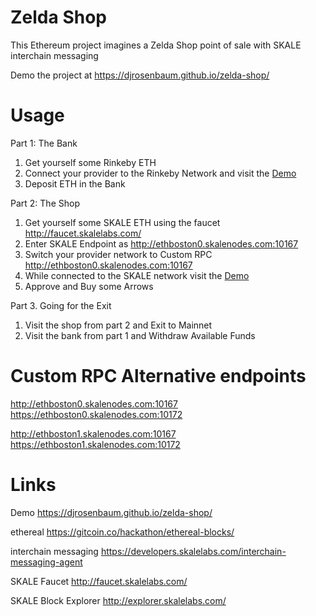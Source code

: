 # Zelda Shop
This Ethereum project imagines a Zelda Shop point of sale with SKALE interchain messaging

Demo the project at https://djrosenbaum.github.io/zelda-shop/

# Usage
Part 1: The Bank
1. Get yourself some Rinkeby ETH
2. Connect your provider to the Rinkeby Network and visit the [Demo](https://djrosenbaum.github.io/zelda-shop/)
3. Deposit ETH in the Bank

Part 2: The Shop
1. Get yourself some SKALE ETH using the faucet http://faucet.skalelabs.com/
2. Enter SKALE Endpoint as http://ethboston0.skalenodes.com:10167
3. Switch your provider network to Custom RPC http://ethboston0.skalenodes.com:10167
4. While connected to the SKALE network visit the [Demo](https://djrosenbaum.github.io/zelda-shop/)
5. Approve and Buy some Arrows

Part 3. Going for the Exit
1. Visit the shop from part 2 and Exit to Mainnet
2. Visit the bank from part 1 and Withdraw Available Funds

# Custom RPC Alternative endpoints
http://ethboston0.skalenodes.com:10167
https://ethboston0.skalenodes.com:10172

http://ethboston1.skalenodes.com:10167
https://ethboston1.skalenodes.com:10172

# Links
Demo
https://djrosenbaum.github.io/zelda-shop/

ethereal
https://gitcoin.co/hackathon/ethereal-blocks/

interchain messaging
https://developers.skalelabs.com/interchain-messaging-agent

SKALE Faucet
http://faucet.skalelabs.com/

SKALE Block Explorer
http://explorer.skalelabs.com/